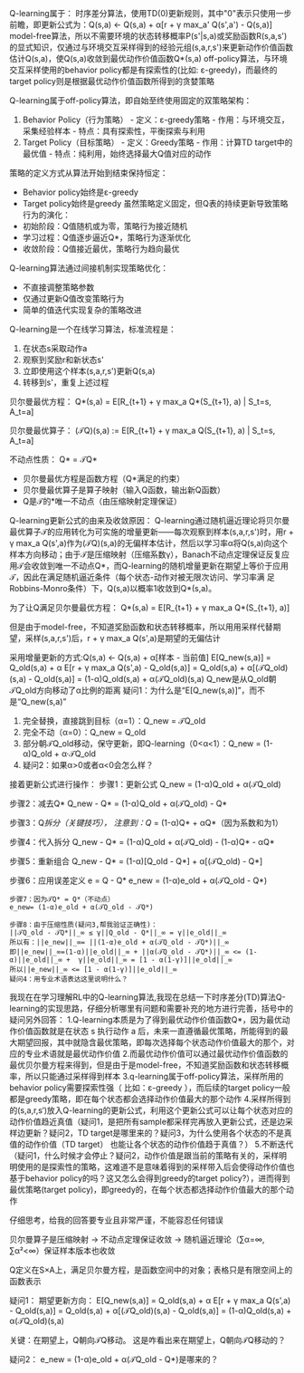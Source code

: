Q-learning属于：
时序差分算法，使用TD(0)更新规则，其中"0"表示只使用一步前瞻，即更新公式为：Q(s,a) ← Q(s,a) + α[r + γ max_a' Q(s',a') - Q(s,a)]
model-free算法，所以不需要环境的状态转移概率P(s'|s,a)或奖励函数R(s,a,s')的显式知识，仅通过与环境交互采样得到的经验元组(s,a,r,s')来更新动作价值函数估计Q(s,a)，使Q(s,a)收敛到最优动作价值函数Q*(s,a)
off-policy算法，与环境交互采样使用的behavior policy都是有探索性的(比如: ε-greedy)，而最终的target policy则是根据最优动作价值函数所得到的贪婪策略


Q-learning属于off-policy算法，即自始至终使用固定的双策略架构：
  1. Behavior Policy（行为策略）
    - 定义：ε-greedy策略
    - 作用：与环境交互，采集经验样本
    - 特点：具有探索性，平衡探索与利用
  2. Target Policy（目标策略）
    - 定义：Greedy策略
    - 作用：计算TD target中的最优值
    - 特点：纯利用，始终选择最大Q值对应的动作

策略的定义方式从算法开始到结束保持恒定：
  - Behavior policy始终是ε-greedy
  - Target policy始终是greedy
虽然策略定义固定，但Q表的持续更新导致策略行为的演化：
  - 初始阶段：Q值随机或为零，策略行为接近随机
  - 学习过程：Q值逐步逼近Q*，策略行为逐渐优化
  - 收敛阶段：Q值接近最优，策略行为趋向最优

Q-learning算法通过间接机制实现策略优化：
  - 不直接调整策略参数
  - 仅通过更新Q值改变策略行为
  - 简单的值迭代实现复杂的策略改进





Q-learning是一个在线学习算法，标准流程是：
  1. 在状态s采取动作a
  2. 观察到奖励r和新状态s'
  3. 立即使用这个样本(s,a,r,s')更新Q(s,a)
  4. 转移到s'，重复上述过程




  贝尔曼最优方程：
  Q*(s,a) = E[R_{t+1} + γ max_a Q*(S_{t+1}, a) | S_t=s, A_t=a]

  贝尔曼最优算子：
  (𝒯Q)(s,a) := E[R_{t+1} + γ max_a Q(S_{t+1}, a) | S_t=s, A_t=a]

  不动点性质：
  Q* = 𝒯Q*

  - 贝尔曼最优方程是函数方程（Q*满足的约束）
  - 贝尔曼最优算子是算子映射（输入Q函数，输出新Q函数）
  - Q是𝒯的*唯一不动点（由压缩映射定理保证）


  Q-learning更新公式的由来及收敛原因：
  Q-learning通过随机逼近理论将贝尔曼最优算子𝒯的应用转化为可实施的增量更新——每次观察到样本(s,a,r,s')时，用r + γ max_a
  Q(s',a)作为(𝒯Q)(s,a)的无偏样本估计，然后以学习率α将Q(s,a)向这个样本方向移动；由于𝒯是压缩映射（压缩系数γ），Banach不动点定理保证反复应
  用𝒯会收敛到唯一不动点Q*，而Q-learning的随机增量更新在期望上等价于应用𝒯，因此在满足随机逼近条件（每个状态-动作对被无限次访问、学习率满
  足Robbins-Monro条件）下，Q(s,a)以概率1收敛到Q*(s,a)。



为了让Q满足贝尔曼最优方程：
Q*(s,a) = E[R_{t+1} + γ max_a Q*(S_{t+1}, a)]

但是由于model-free，不知道奖励函数和状态转移概率，所以用用采样代替期望，采样(s,a,r,s')后，r + γ max_a Q(s',a)是期望的无偏估计

采用增量更新的方式:Q(s,a) ← Q(s,a) + α[样本 - 当前值]
E[Q_new(s,a)] = Q_old(s,a) + α E[r + γ max_a Q(s',a) - Q_old(s,a)]
            = Q_old(s,a) + α[(𝒯Q_old)(s,a) - Q_old(s,a)]
            = (1-α)Q_old(s,a) + α(𝒯Q_old)(s,a)
Q_new是从Q_old朝𝒯Q_old方向移动了α比例的距离
疑问1：为什么是“E[Q_new(s,a)]”，而不是“Q_new(s,a)”

1. 完全替换，直接跳到目标（α=1）：Q_new = 𝒯Q_old
2. 完全不动（α=0）：Q_new = Q_old
3. 部分朝𝒯Q_old移动，保守更新，即Q-learning（0<α<1）：Q_new = (1-α)Q_old + α·𝒯Q_old
4. 疑问2：如果α>0或者α<0会怎么样？

接着更新公式进行操作：
  步骤1：更新公式
  Q_new = (1-α)Q_old + α(𝒯Q_old)

  步骤2：减去Q*
  Q_new - Q* = (1-α)Q_old + α(𝒯Q_old) - Q*

  步骤3：Q*拆分（关键技巧），
  注意到：Q* = (1-α)Q* + αQ*（因为系数和为1）

  步骤4：代入拆分
  Q_new - Q* = (1-α)Q_old + α(𝒯Q_old) - (1-α)Q* - αQ*

  步骤5：重新组合
  Q_new - Q* = (1-α)[Q_old - Q*] + α[(𝒯Q_old) - Q*]

  步骤6：应用误差定义 e = Q - Q*
  e_new = (1-α)e_old + α(𝒯Q_old - Q*)

    步骤7：因为𝒯Q* = Q*（不动点）
    e_new= (1-α)e_old + α(𝒯Q_old - 𝒯Q*)

    步骤8：由于压缩性质(疑问3,帮我验证正确性)：
    ||𝒯Q_old - 𝒯Q*||_∞ ≤ γ||Q_old - Q*||_∞ = γ||e_old||_∞
    所以有：||e_new||_∞= ||(1-α)e_old + α(𝒯Q_old - 𝒯Q*)||_∞
    即||e_new||_∞=(1-α)||e_old||_∞ + ||α(𝒯Q_old - 𝒯Q*)||_∞ <= (1-α)||e_old||_∞ +  γ||e_old||_∞ = [1 - α(1-γ)]||e_old||_∞
    所以||e_new||_∞ <= [1 - α(1-γ)]||e_old||_∞
    疑问4：用专业术语表达这里说明什么？


    



















我现在在学习理解RL中的Q-learning算法,我现在总结一下时序差分(TD)算法Q-learning的实现思路，仔细分析哪里有问题和需要补充的地方进行完善，括号中的疑问另外回答：
1.Q-learning本质是为了得到最优动作价值函数Q*，因为最优动作价值函数就是在状态 s 执行动作 a 后，未来一直遵循最优策略，所能得到的最大期望回报，其中就隐含最优策略，即每次选择每个状态动作价值最大的那个，对应的专业术语就是最优动作价值
2.而最优动作价值可以通过最优动作价值函数的最优贝尔曼方程来得到，但是由于是model-free，不知道奖励函数和状态转移概率，所以只能通过采样得到样本
3.q-learning属于off-policy算法，采样所用的behavior policy需要探索性强（ 比如：ε-greedy ），而后续的target policy一般都是greedy策略，即在每个状态都会选择动作价值最大的那个动作
4.采样所得到的(s,a,r,s‘)放入Q-learning的更新公式，利用这个更新公式可以让每个状态对应的动作价值趋近真值（疑问1，是把所有sample都采样完再放入更新公式，还是边采样边更新？疑问2，TD target是哪里来的？疑问3，为什么使用各个状态的不是真值的动作价值（TD target） 也能让各个状态的动作价值趋于真值？）
5.不断迭代（疑问1，什么时候才会停止？疑问2，动作价值是跟当前的策略有关的，采样明明使用的是探索性的策略，这难道不是意味着得到的采样带入后会使得动作价值也基于behavior policy的吗？这又怎么会得到greedy的target policy?），进而得到最优策略(target policy)，即greedy的，在每个状态都选择动作价值最大的那个动作

仔细思考，给我的回答要专业且非常严谨，不能容忍任何错误



贝尔曼算子是压缩映射 → 不动点定理保证收敛 → 随机逼近理论（∑α=∞, ∑α²<∞）保证样本版本也收敛

Q定义在S×A上，满足贝尔曼方程，是函数空间中的对象；表格只是有限空间上的函数表示

















疑问1：
  期望更新方向：
  E[Q_new(s,a)] = Q_old(s,a) + α E[r + γ max_a Q(s',a) - Q_old(s,a)]
                = Q_old(s,a) + α[(𝒯Q_old)(s,a) - Q_old(s,a)]
                = (1-α)Q_old(s,a) + α(𝒯Q_old)(s,a)

  关键：在期望上，Q朝向𝒯Q移动。
这是咋看出来在期望上，Q朝向𝒯Q移动的？

疑问2：
e_new = (1-α)e_old + α(𝒯Q_old - Q*)是哪来的？
